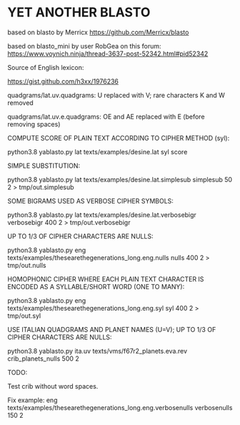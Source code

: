 # YET ANOTHER BLASTO

based on blasto by Merricx https://github.com/Merricx/blasto

based on blasto_mini by user RobGea on this forum: https://www.voynich.ninja/thread-3637-post-52342.html#pid52342

Source of English lexicon:

https://gist.github.com/h3xx/1976236


quadgrams/lat.uv.quadgrams: U replaced with V; rare characters K and W removed

quadgrams/lat.uv.e.quadgrams: OE and AE replaced with E (before removing spaces)


COMPUTE SCORE OF PLAIN TEXT ACCORDING TO CIPHER METHOD (syl):

python3.8 yablasto.py lat texts/examples/desine.lat syl score 

SIMPLE SUBSTITUTION:

python3.8 yablasto.py lat texts/examples/desine.lat.simplesub simplesub 50  2  > tmp/out.simplesub

SOME BIGRAMS USED AS VERBOSE CIPHER SYMBOLS:

python3.8 yablasto.py lat texts/examples/desine.lat.verbosebigr verbosebigr 400  2 > tmp/out.verbosebigr

UP TO 1/3 OF CIPHER CHARACTERS ARE NULLS:

python3.8 yablasto.py eng texts/examples/thesearethegenerations_long.eng.nulls nulls  400  2  > tmp/out.nulls

HOMOPHONIC CIPHER WHERE EACH PLAIN TEXT CHARACTER IS ENCODED AS A SYLLABLE/SHORT WORD (ONE TO MANY):

python3.8 yablasto.py eng texts/examples/thesearethegenerations_long.eng.syl syl 400 2  > tmp/out.syl

USE ITALIAN QUADGRAMS AND PLANET NAMES (U=V); UP TO 1/3 OF CIPHER CHARACTERS ARE NULLS:

python3.8 yablasto.py ita.uv texts/vms/f67r2_planets.eva.rev crib_planets_nulls 500 2

TODO:

Test crib without word spaces.

Fix example: eng texts/examples/thesearethegenerations_long.eng.verbosenulls verbosenulls 150 2

